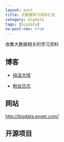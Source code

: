 ```yaml
---
layout: post
title: 大数据学习资料汇总
category: bigdata
tags: [bigdata]
no-post-nav: true
---
```



收集大数据相关的学习资料


## 博客

- [纯洁大犊](https://huangfeifei.github.io)

- [粉丝日志](http://blog.fens.me/series-hadoop-family/)


## 网站

http://bigdata.evget.com/


## 开源项目